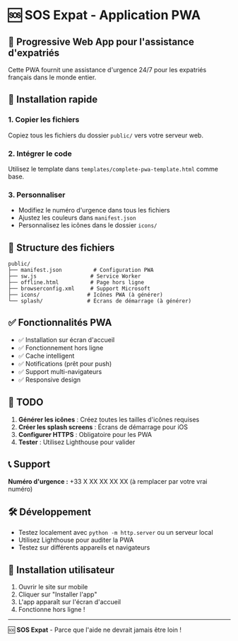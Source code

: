 ﻿# 🆘 SOS Expat - Application PWA

## 📱 Progressive Web App pour l'assistance d'expatriés

Cette PWA fournit une assistance d'urgence 24/7 pour les expatriés français dans le monde entier.

## 🚀 Installation rapide

### 1. Copier les fichiers
Copiez tous les fichiers du dossier `public/` vers votre serveur web.

### 2. Intégrer le code
Utilisez le template dans `templates/complete-pwa-template.html` comme base.

### 3. Personnaliser
- Modifiez le numéro d'urgence dans tous les fichiers
- Ajustez les couleurs dans `manifest.json`
- Personnalisez les icônes dans le dossier `icons/`

## 📁 Structure des fichiers

```
public/
├── manifest.json          # Configuration PWA
├── sw.js                 # Service Worker
├── offline.html          # Page hors ligne
├── browserconfig.xml     # Support Microsoft
├── icons/               # Icônes PWA (à générer)
└── splash/              # Écrans de démarrage (à générer)
```

## ✅ Fonctionnalités PWA

- ✅ Installation sur écran d'accueil
- ✅ Fonctionnement hors ligne  
- ✅ Cache intelligent
- ✅ Notifications (prêt pour push)
- ✅ Support multi-navigateurs
- ✅ Responsive design

## 🔧 TODO

1. **Générer les icônes** : Créez toutes les tailles d'icônes requises
2. **Créer les splash screens** : Écrans de démarrage pour iOS
3. **Configurer HTTPS** : Obligatoire pour les PWA
4. **Tester** : Utilisez Lighthouse pour valider

## 📞 Support

**Numéro d'urgence :** +33 X XX XX XX XX (à remplacer par votre vrai numéro)

## 🛠️ Développement

- Testez localement avec `python -m http.server` ou un serveur local
- Utilisez Lighthouse pour auditer la PWA
- Testez sur différents appareils et navigateurs

## 📱 Installation utilisateur

1. Ouvrir le site sur mobile
2. Cliquer sur "Installer l'app" 
3. L'app apparaît sur l'écran d'accueil
4. Fonctionne hors ligne !

---

🆘 **SOS Expat** - Parce que l'aide ne devrait jamais être loin !
